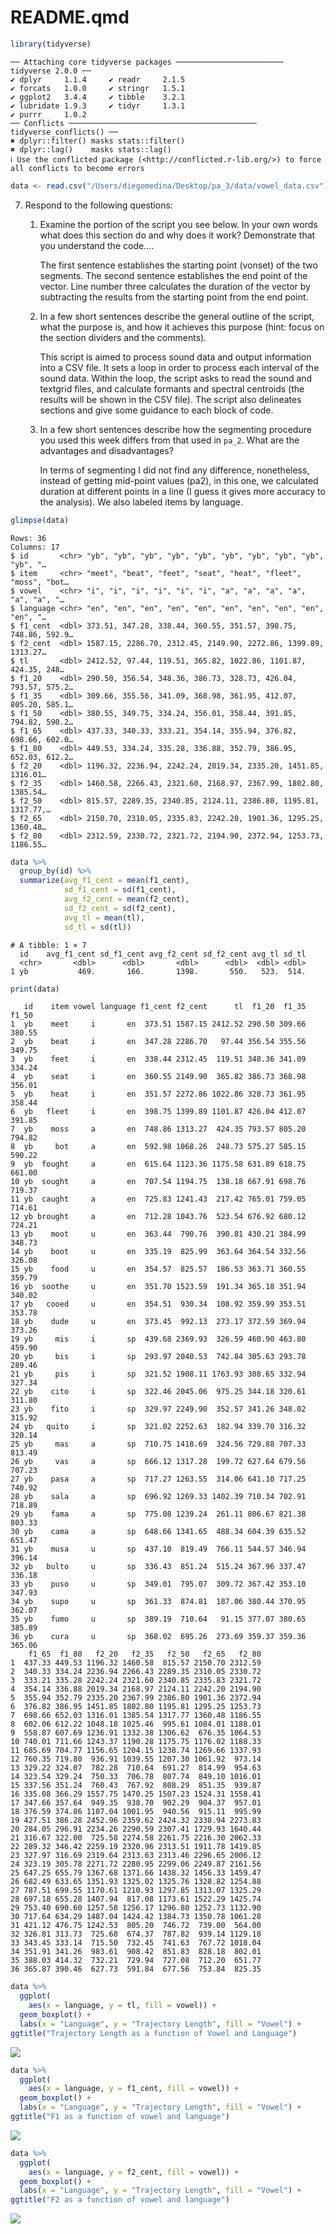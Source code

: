 # README.qmd

``` r
library(tidyverse)
```

    ── Attaching core tidyverse packages ──────────────────────── tidyverse 2.0.0 ──
    ✔ dplyr     1.1.4     ✔ readr     2.1.5
    ✔ forcats   1.0.0     ✔ stringr   1.5.1
    ✔ ggplot2   3.4.4     ✔ tibble    3.2.1
    ✔ lubridate 1.9.3     ✔ tidyr     1.3.1
    ✔ purrr     1.0.2     
    ── Conflicts ────────────────────────────────────────── tidyverse_conflicts() ──
    ✖ dplyr::filter() masks stats::filter()
    ✖ dplyr::lag()    masks stats::lag()
    ℹ Use the conflicted package (<http://conflicted.r-lib.org/>) to force all conflicts to become errors

``` r
data <- read.csv("/Users/diegomedina/Desktop/pa_3/data/vowel_data.csv") 
```

7.  Respond to the following questions:

    1.  Examine the portion of the script you see below. In your own
        words what does this section do and why does it work?
        Demonstrate that you understand the code….

        The first sentence establishes the starting point (vonset) of
        the two segments. The second sentence establishes the end point
        of the vector. Line number three calculates the duration of the
        vector by subtracting the results from the starting point from
        the end point.

    2.  In a few short sentences describe the general outline of the
        script, what the purpose is, and how it achieves this purpose
        (hint: focus on the section dividers and the comments).

        This script is aimed to process sound data and output
        information into a CSV file. It sets a loop in order to process
        each interval of the sound data. Within the loop, the script
        asks to read the sound and textgrid files, and calculate
        formants and spectral centroids (the results will be shown in
        the CSV file). The script also delineates sections and give some
        guidance to each block of code.

    3.  In a few short sentences describe how the segmenting procedure
        you used this week differs from that used in `pa_2`. What are
        the advantages and disadvantages?

        In terms of segmenting I did not find any difference,
        nonetheless, instead of getting mid-point values (pa2), in this
        one, we calculated duration at different points in a line (I
        guess it gives more accuracy to the analysis). We also labeled
        items by language.

``` r
glimpse(data)
```

    Rows: 36
    Columns: 17
    $ id       <chr> "yb", "yb", "yb", "yb", "yb", "yb", "yb", "yb", "yb", "yb", "…
    $ item     <chr> "meet", "beat", "feet", "seat", "heat", "fleet", "moss", "bot…
    $ vowel    <chr> "i", "i", "i", "i", "i", "i", "a", "a", "a", "a", "a", "a", "…
    $ language <chr> "en", "en", "en", "en", "en", "en", "en", "en", "en", "en", "…
    $ f1_cent  <dbl> 373.51, 347.28, 338.44, 360.55, 351.57, 398.75, 748.86, 592.9…
    $ f2_cent  <dbl> 1587.15, 2286.70, 2312.45, 2149.90, 2272.86, 1399.89, 1313.27…
    $ tl       <dbl> 2412.52, 97.44, 119.51, 365.82, 1022.86, 1101.87, 424.35, 248…
    $ f1_20    <dbl> 290.50, 356.54, 348.36, 386.73, 328.73, 426.04, 793.57, 575.2…
    $ f1_35    <dbl> 309.66, 355.56, 341.09, 368.98, 361.95, 412.07, 805.20, 585.1…
    $ f1_50    <dbl> 380.55, 349.75, 334.24, 356.01, 358.44, 391.85, 794.82, 590.2…
    $ f1_65    <dbl> 437.33, 340.33, 333.21, 354.14, 355.94, 376.82, 698.66, 602.0…
    $ f1_80    <dbl> 449.53, 334.24, 335.28, 336.88, 352.79, 386.95, 652.03, 612.2…
    $ f2_20    <dbl> 1196.32, 2236.94, 2242.24, 2019.34, 2335.20, 1451.85, 1316.01…
    $ f2_35    <dbl> 1460.58, 2266.43, 2321.60, 2168.97, 2367.99, 1802.80, 1385.54…
    $ f2_50    <dbl> 815.57, 2289.35, 2340.85, 2124.11, 2386.80, 1195.81, 1317.77,…
    $ f2_65    <dbl> 2150.70, 2310.05, 2335.83, 2242.20, 1901.36, 1295.25, 1360.48…
    $ f2_80    <dbl> 2312.59, 2330.72, 2321.72, 2194.90, 2372.94, 1253.73, 1186.55…

``` r
data %>%
  group_by(id) %>%
  summarize(avg_f1_cent = mean(f1_cent),
            sd_f1_cent = sd(f1_cent),
            avg_f2_cent = mean(f2_cent),
            sd_f2_cent = sd(f2_cent),
            avg_tl = mean(tl),
            sd_tl = sd(tl))
```

    # A tibble: 1 × 7
      id    avg_f1_cent sd_f1_cent avg_f2_cent sd_f2_cent avg_tl sd_tl
      <chr>       <dbl>      <dbl>       <dbl>      <dbl>  <dbl> <dbl>
    1 yb           469.       166.       1398.       550.   523.  514.

``` r
print(data) 
```

       id    item vowel language f1_cent f2_cent      tl  f1_20  f1_35  f1_50
    1  yb    meet     i       en  373.51 1587.15 2412.52 290.50 309.66 380.55
    2  yb    beat     i       en  347.28 2286.70   97.44 356.54 355.56 349.75
    3  yb    feet     i       en  338.44 2312.45  119.51 348.36 341.09 334.24
    4  yb    seat     i       en  360.55 2149.90  365.82 386.73 368.98 356.01
    5  yb    heat     i       en  351.57 2272.86 1022.86 328.73 361.95 358.44
    6  yb   fleet     i       en  398.75 1399.89 1101.87 426.04 412.07 391.85
    7  yb    moss     a       en  748.86 1313.27  424.35 793.57 805.20 794.82
    8  yb     bot     a       en  592.98 1068.26  248.73 575.27 585.15 590.22
    9  yb  fought     a       en  615.64 1123.36 1175.58 631.89 618.75 661.00
    10 yb  sought     a       en  707.54 1194.75  138.18 667.91 698.76 719.37
    11 yb  caught     a       en  725.83 1241.43  217.42 765.01 759.05 714.61
    12 yb brought     a       en  712.28 1043.76  523.54 676.92 680.12 724.21
    13 yb    moot     u       en  363.44  790.76  390.81 430.21 384.99 348.73
    14 yb    boot     u       en  335.19  825.99  363.64 364.54 332.56 326.08
    15 yb    food     u       en  354.57  825.57  186.53 363.71 360.55 359.79
    16 yb  soothe     u       en  351.70 1523.59  191.34 365.18 351.94 340.02
    17 yb   cooed     u       en  354.51  930.34  108.92 359.99 353.51 353.78
    18 yb    dude     u       en  373.45  992.13  273.17 372.59 369.94 373.26
    19 yb     mis     i       sp  439.68 2369.93  326.59 460.90 463.80 459.90
    20 yb     bis     i       sp  293.97 2040.53  742.84 305.63 293.78 289.46
    21 yb     pis     i       sp  321.52 1908.11 1763.93 308.65 332.94 327.34
    22 yb    cito     i       sp  322.46 2045.06  975.25 344.18 320.61 311.80
    23 yb    fito     i       sp  329.97 2249.90  352.57 341.26 348.02 315.92
    24 yb   quito     i       sp  321.02 2252.63  182.94 339.70 316.32 320.14
    25 yb     mas     a       sp  710.75 1418.69  324.56 729.88 707.33 813.49
    26 yb     vas     a       sp  666.12 1317.28  199.72 627.64 679.56 707.23
    27 yb    pasa     a       sp  717.27 1263.55  314.06 641.10 717.25 740.92
    28 yb    sala     a       sp  696.92 1269.33 1402.39 710.34 702.91 718.89
    29 yb    fama     a       sp  775.08 1239.24  261.11 806.67 821.38 803.33
    30 yb    cama     a       sp  648.66 1341.65  488.34 604.39 635.52 651.47
    31 yb    musa     u       sp  437.10  819.49  766.11 544.57 346.94 396.14
    32 yb   bulto     u       sp  336.43  851.24  515.24 367.96 337.47 336.18
    33 yb    puso     u       sp  349.01  795.07  309.72 367.42 353.10 347.93
    34 yb    supo     u       sp  361.33  874.81  187.06 380.44 370.95 362.07
    35 yb    fumo     u       sp  389.19  710.64   91.15 377.07 380.65 385.89
    36 yb    cura     u       sp  368.02  695.26  273.69 359.37 359.36 365.06
        f1_65  f1_80   f2_20   f2_35   f2_50   f2_65   f2_80
    1  437.33 449.53 1196.32 1460.58  815.57 2150.70 2312.59
    2  340.33 334.24 2236.94 2266.43 2289.35 2310.05 2330.72
    3  333.21 335.28 2242.24 2321.60 2340.85 2335.83 2321.72
    4  354.14 336.88 2019.34 2168.97 2124.11 2242.20 2194.90
    5  355.94 352.79 2335.20 2367.99 2386.80 1901.36 2372.94
    6  376.82 386.95 1451.85 1802.80 1195.81 1295.25 1253.73
    7  698.66 652.03 1316.01 1385.54 1317.77 1360.48 1186.55
    8  602.06 612.22 1048.18 1025.46  995.61 1084.01 1188.01
    9  558.87 607.69 1236.91 1332.38 1306.62  676.35 1064.53
    10 740.01 711.66 1243.37 1190.28 1175.75 1176.02 1188.33
    11 685.69 704.77 1156.65 1204.15 1238.74 1269.66 1337.93
    12 760.35 719.80  936.91 1039.55 1207.30 1061.92  973.14
    13 329.22 324.07  782.28  710.64  691.27  814.99  954.63
    14 323.54 329.24  750.33  706.78  807.74  849.10 1016.01
    15 337.56 351.24  760.43  767.92  808.29  851.35  939.87
    16 335.08 366.29 1557.75 1470.25 1507.23 1524.31 1558.41
    17 347.66 357.64  949.35  938.70  902.29  904.37  957.01
    18 376.59 374.86 1107.04 1001.95  940.56  915.11  995.99
    19 427.51 386.28 2452.96 2359.62 2424.32 2338.94 2273.83
    20 284.05 296.91 2234.26 2290.59 2307.41 1729.93 1640.44
    21 316.67 322.00  725.58 2274.58 2261.75 2216.30 2062.33
    22 289.32 346.42 2259.19 2320.96 2313.51 1911.78 1419.85
    23 327.97 316.69 2319.64 2313.63 2313.46 2296.65 2006.12
    24 323.19 305.78 2271.72 2280.95 2299.06 2249.87 2161.56
    25 647.25 655.79 1367.68 1371.66 1438.32 1456.33 1459.47
    26 682.49 633.65 1351.93 1325.02 1325.76 1328.82 1254.88
    27 787.51 699.55 1170.61 1210.93 1297.85 1313.07 1325.29
    28 697.18 655.28 1407.94  817.08 1173.61 1522.29 1425.74
    29 753.40 690.60 1257.58 1256.17 1296.80 1252.73 1132.90
    30 717.64 634.29 1487.04 1424.42 1384.73 1350.78 1061.28
    31 421.12 476.75 1242.53  805.20  746.72  739.00  564.00
    32 326.81 313.73  725.68  674.37  787.82  939.14 1129.18
    33 343.45 333.14  715.50  732.45  741.63  767.72 1018.04
    34 351.91 341.26  983.61  908.42  851.83  828.18  802.01
    35 388.03 414.32  732.21  729.94  727.08  712.20  651.77
    36 365.87 390.46  627.73  591.84  677.56  753.84  825.35

``` r
data %>%
  ggplot(
    aes(x = language, y = tl, fill = vowel)) +
  geom_boxplot() +
  labs(x = "Language", y = "Trajectory Length", fill = "Vowel") +
ggtitle("Trajectory Length as a function of Vowel and Language")
```

![](README_files/figure-commonmark/unnamed-chunk-4-1.png)

``` r
data %>%
  ggplot(
    aes(x = language, y = f1_cent, fill = vowel)) +
  geom_boxplot() +
  labs(x = "Language", y = "Trajectory Length", fill = "Vowel") +
ggtitle("F1 as a function of vowel and language")
```

![](README_files/figure-commonmark/unnamed-chunk-5-1.png)

``` r
data %>%
  ggplot(
    aes(x = language, y = f2_cent, fill = vowel)) +
  geom_boxplot() +
  labs(x = "Language", y = "Trajectory Length", fill = "Vowel") +
ggtitle("F2 as a function of vowel and language")
```

![](README_files/figure-commonmark/unnamed-chunk-6-1.png)
